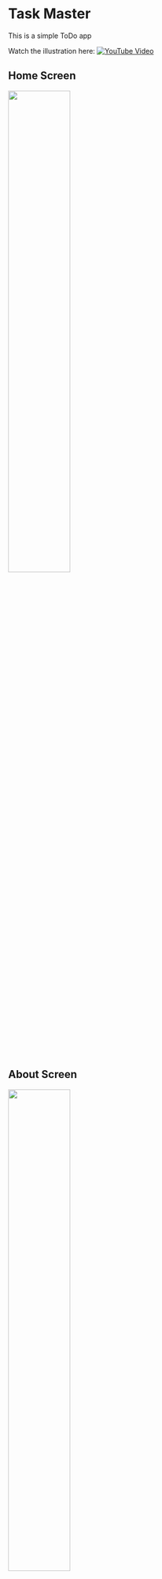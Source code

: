 # Task Master
This is a simple ToDo app

Watch the illustration here:
[![YouTube Video](https://img.youtube.com/vi/video_id/0.jpg)](https://www.youtube.com/watch?v=video_id)

## Home Screen
<img src="5.png" width= "50%" height= "auto">

## About Screen

<img src="1.png" width= "50%" height= "auto">

## Drawer

<img src="6.png" width= "50%" height= "auto">

## Search Functionality

<img src="10.png" width= "50%" height= "auto">

## Calender Screen

<img src="3.png" width= "50%" height= "auto">

## Logout Menu

<img src="4.png" width= "50%" height= "auto">

## All Task

<img src="7.png" width= "50%" height= "auto">

## Completed Tasks

<img src="8.png" width= "50%" height= "auto">

## Pending Tasks

<img src="9.png" width= "50%" height= "auto">

## No Task

<img src="11.png" width= "50%" height= "auto">

## Help Screen

<img src="2.png" width= "50%" height= "auto">